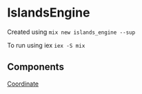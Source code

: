 # IslandsEngine

Created using `mix new islands_engine --sup`

To run using iex `iex -S mix`

## Components

[Coordinate](coordinate.md)
